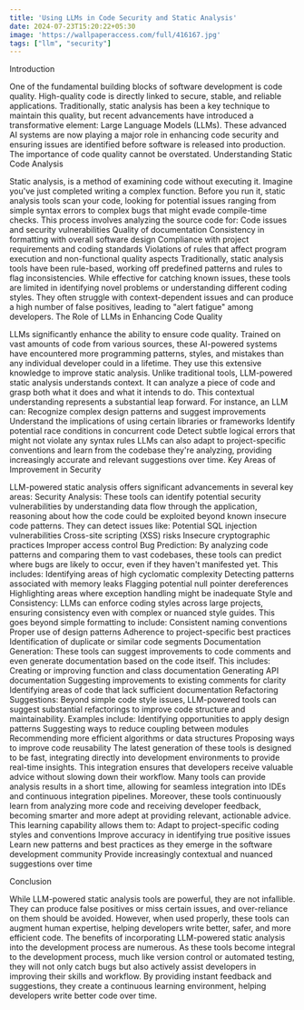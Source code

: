 ```yaml
---
title: 'Using LLMs in Code Security and Static Analysis'
date: 2024-07-23T15:20:22+05:30
image: 'https://wallpaperaccess.com/full/416167.jpg'
tags: ["llm", "security"]
---
```


Introduction

One of the fundamental building blocks of software development is code quality. High-quality code is directly linked to secure, stable, and reliable applications. Traditionally, static analysis has been a key technique to maintain this quality, but recent advancements have introduced a transformative element: Large Language Models (LLMs). These advanced AI systems are now playing a major role in enhancing code security and ensuring issues are identified before software is released into production. The importance of code quality cannot be overstated. 
Understanding Static Code Analysis

Static analysis, is a method of examining code without executing it. Imagine you've just completed writing a complex function. Before you run it, static analysis tools scan your code, looking for potential issues ranging from simple syntax errors to complex bugs that might evade compile-time checks.
This process involves analyzing the source code for:
Code issues and security vulnerabilities
Quality of documentation
Consistency in formatting with overall software design
Compliance with project requirements and coding standards
Violations of rules that affect program execution and non-functional quality aspects
Traditionally, static analysis tools have been rule-based, working off predefined patterns and rules to flag inconsistencies. While effective for catching known issues, these tools are limited in identifying novel problems or understanding different coding styles. They often struggle with context-dependent issues and can produce a high number of false positives, leading to "alert fatigue" among developers.
The Role of LLMs in Enhancing Code Quality

LLMs significantly enhance the ability to ensure code quality. Trained on vast amounts of code from various sources, these AI-powered systems have encountered more programming patterns, styles, and mistakes than any individual developer could in a lifetime. They use this extensive knowledge to improve static analysis.
Unlike traditional tools, LLM-powered static analysis understands context. It can analyze a piece of code and grasp both what it does and what it intends to do. This contextual understanding represents a substantial leap forward. For instance, an LLM can:
Recognize complex design patterns and suggest improvements
Understand the implications of using certain libraries or frameworks
Identify potential race conditions in concurrent code
Detect subtle logical errors that might not violate any syntax rules
LLMs can also adapt to project-specific conventions and learn from the codebase they're analyzing, providing increasingly accurate and relevant suggestions over time.
Key Areas of Improvement in Security

LLM-powered static analysis offers significant advancements in several key areas:
Security Analysis: These tools can identify potential security vulnerabilities by understanding data flow through the application, reasoning about how the code could be exploited beyond known insecure code patterns. They can detect issues like:
Potential SQL injection vulnerabilities
Cross-site scripting (XSS) risks
Insecure cryptographic practices
Improper access control
Bug Prediction: By analyzing code patterns and comparing them to vast codebases, these tools can predict where bugs are likely to occur, even if they haven't manifested yet. This includes:
Identifying areas of high cyclomatic complexity
Detecting patterns associated with memory leaks
Flagging potential null pointer dereferences
Highlighting areas where exception handling might be inadequate
Style and Consistency: LLMs can enforce coding styles across large projects, ensuring consistency even with complex or nuanced style guides. This goes beyond simple formatting to include:
Consistent naming conventions
Proper use of design patterns
Adherence to project-specific best practices
Identification of duplicate or similar code segments
Documentation Generation: These tools can suggest improvements to code comments and even generate documentation based on the code itself. This includes:
Creating or improving function and class documentation
Generating API documentation
Suggesting improvements to existing comments for clarity
Identifying areas of code that lack sufficient documentation
Refactoring Suggestions: Beyond simple code style issues, LLM-powered tools can suggest substantial refactorings to improve code structure and maintainability. Examples include:
Identifying opportunities to apply design patterns
Suggesting ways to reduce coupling between modules
Recommending more efficient algorithms or data structures
Proposing ways to improve code reusability
The latest generation of these tools is designed to be fast, integrating directly into development environments to provide real-time insights. This integration ensures that developers receive valuable advice without slowing down their workflow. Many tools can provide analysis results in a short time, allowing for seamless integration into IDEs and continuous integration pipelines.
Moreover, these tools continuously learn from analyzing more code and receiving developer feedback, becoming smarter and more adept at providing relevant, actionable advice. This learning capability allows them to:
Adapt to project-specific coding styles and conventions
Improve accuracy in identifying true positive issues
Learn new patterns and best practices as they emerge in the software development community
Provide increasingly contextual and nuanced suggestions over time

Conclusion

While LLM-powered static analysis tools are powerful, they are not infallible. They can produce false positives or miss certain issues, and over-reliance on them should be avoided. However, when used properly, these tools can augment human expertise, helping developers write better, safer, and more efficient code.
The benefits of incorporating LLM-powered static analysis into the development process are numerous. As these tools become integral to the development process, much like version control or automated testing, they will not only catch bugs but also actively assist developers in improving their skills and workflow. By providing instant feedback and suggestions, they create a continuous learning environment, helping developers write better code over time.
